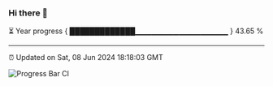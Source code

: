 ### Hi there 👋

⏳ Year progress { █████████████▁▁▁▁▁▁▁▁▁▁▁▁▁▁▁▁▁ } 43.65 %

---

⏰ Updated on Sat, 08 Jun 2024 18:18:03 GMT

![Progress Bar CI](https://github.com/liununu/liununu/workflows/Progress%20Bar%20CI/badge.svg)
